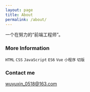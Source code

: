 ```yaml
---
layout: page
title: About
permalink: /about/
---
```


一个在努力的“前端工程师”。

### More Information

`HTML` `CSS` `JavaScript` `ES6` `Vue` `小程序` `切版`

### Contact me

[wuyuxin_0518@163.com](mailto:wuyuxin_0518@163.com)
